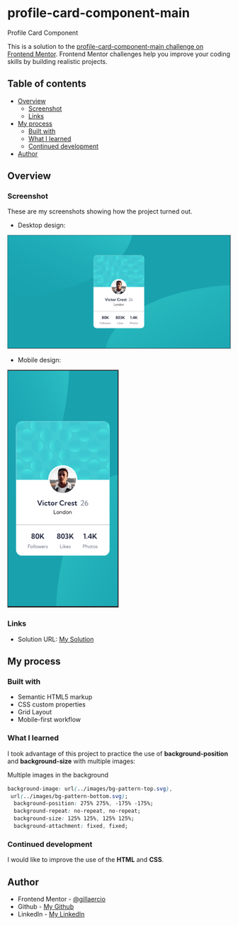 # profile-card-component-main
Profile Card Component

This is a solution to the [profile-card-component-main challenge on Frontend Mentor](https://www.frontendmentor.io/challenges/profile-card-component-cfArpWshJ). Frontend Mentor challenges help you improve your coding skills by building realistic projects. 

## Table of contents

- [Overview](#overview)
  - [Screenshot](#screenshot)
  - [Links](#links)
- [My process](#my-process)
  - [Built with](#built-with)
  - [What I learned](#what-i-learned)
  - [Continued development](#continued-development)
- [Author](#author)

## Overview

### Screenshot

These are my screenshots showing how the project turned out.

- Desktop design:

![design](./assets/images/screenshot-desktop.png)

- Mobile design:

![design](./assets/images/screenshot-mobile.png)

### Links

- Solution URL: [My Solution](https://gillaercio.github.io/profile-card-component-main/)

## My process

### Built with

- Semantic HTML5 markup
- CSS custom properties
- Grid Layout
- Mobile-first workflow

### What I learned

I took advantage of this project to practice the use of **background-position** and **background-size** with multiple images:

Multiple images in the background

```css
background-image: url(../images/bg-pattern-top.svg),
 url(../images/bg-pattern-bottom.svg);
  background-position: 275% 275%, -175% -175%;
  background-repeat: no-repeat, no-repeat;
  background-size: 125% 125%, 125% 125%;
  background-attachment: fixed, fixed;
```

### Continued development

I would like to improve the use of the **HTML** and **CSS**.

## Author

- Frontend Mentor - [@gillaercio](https://www.frontendmentor.io/profile/gillaercio)
- Github - [My Github](https://github.com/gillaercio)
- LinkedIn - [My LinkedIn](https://www.linkedin.com/in/gildman-la%C3%A9rcio/)